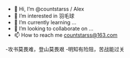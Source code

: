 - 👋 Hi, I’m @countstarss / Alex
- 👀 I’m interested in 羽毛球
- 🌱 I’m currently learning ...
- 💞️ I’m looking to collaborate on ...
- 📫 How to reach me countstarss@163.com

-攻书莫畏难，登山莫畏艰
-明知有险阻，苦战能过关

<!---
countstarss/countstarss is a ✨ special ✨ repository because its `README.md` (this file) appears on your GitHub profile.
You can click the Preview link to take a look at your changes.
--->
